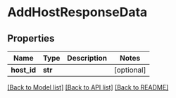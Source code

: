 # AddHostResponseData

## Properties
Name | Type | Description | Notes
------------ | ------------- | ------------- | -------------
**host_id** | **str** |  | [optional] 

[[Back to Model list]](../README.md#documentation-for-models) [[Back to API list]](../README.md#documentation-for-api-endpoints) [[Back to README]](../README.md)


